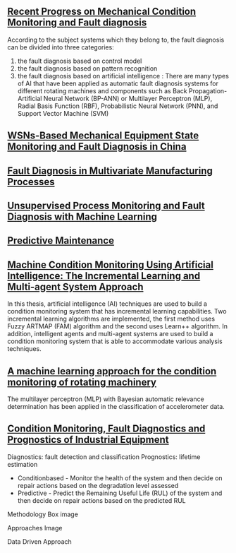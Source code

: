 ## [Recent Progress on Mechanical Condition Monitoring and Fault diagnosis](http://ac.els-cdn.com/S187770581101530X/1-s2.0-S187770581101530X-main.pdf?_tid=933a0b58-e90c-11e6-809f-00000aacb361&acdnat=1486015270_b75104f5164a840d7cde9b4047563236)
According to the subject systems which they belong to, the fault diagnosis can be divided into three categories: 

1. the fault diagnosis based on control model
2. the fault diagnosis based on pattern recognition
3. the fault diagnosis based on artificial intelligence : There are many types of AI that have been applied as automatic fault diagnosis systems for different rotating machines and components such as Back Propagation-Artificial Neural Network (BP-ANN) or Multilayer Perceptron (MLP), Radial Basis Function (RBF), Probabilistic Neural Network (PNN), and Support Vector Machine (SVM)

## [WSNs-Based Mechanical Equipment State Monitoring and Fault Diagnosis in China](http://journals.sagepub.com/doi/pdf/10.1155/2015/528464)

## [Fault Diagnosis in Multivariate Manufacturing Processes](http://diginole.lib.fsu.edu/islandora/object/fsu:168903/datastream/PDF/view)

## [Unsupervised Process Monitoring and Fault Diagnosis with Machine Learning](https://books.google.co.in/books?id=gVZHAAAAQBAJ&pg=PA37&lpg=PA37&dq=machine+monitoring+and+fault+detection+using+machine+states&source=bl&ots=LnGy6A319H&sig=srI1MNz5APb2N_DnGVSvrG-9_Rs&hl=en&sa=X&ved=0ahUKEwi_2cX42vDRAhVBQpQKHQaUB1sQ6AEIQjAF#v=onepage&q&f=false)

## [Predictive Maintenance](https://en.wikipedia.org/wiki/Predictive_maintenance)

## [Machine Condition Monitoring Using Artificial Intelligence: The Incremental Learning and Multi-agent System Approach](http://wiredspace.wits.ac.za/xmlui/bitstream/handle/10539/5482/VILAKAZI_DISSERTATION.pdf?sequence=1&isAllowed=y)
In this thesis, artificial intelligence (AI) techniques are used to build a condition monitoring system that has incremental learning capabilities. Two incremental learning algorithms are implemented, the first method uses Fuzzy ARTMAP (FAM) algorithm and the second uses Learn++ algorithm. In addition, intelligent agents and multi-agent systems are used to build a condition monitoring system that is able to accommodate various analysis techniques.

## [A machine learning approach for the condition monitoring of rotating machinery](http://link.springer.com/article/10.1007/s12206-013-1102-y)
The multilayer perceptron (MLP) with Bayesian automatic relevance determination has been applied in the classification of accelerometer data.

## [Condition Monitoring, Fault Diagnostics and Prognostics of Industrial Equipment](http://www.lgi.ecp.fr/~li/materials/lecture_USTB.pdf)

Diagnostics: fault detection and classification
Prognostics: lifetime estimation

- Conditionbased - Monitor the health of the system and then decide on repair actions based on the degradation level assessed 
- Predictive - Predict the Remaining Useful Life (RUL) of the system and then decide on repair actions based on the predicted RUL

Methodology Box image

Approaches Image

Data Driven Approach
